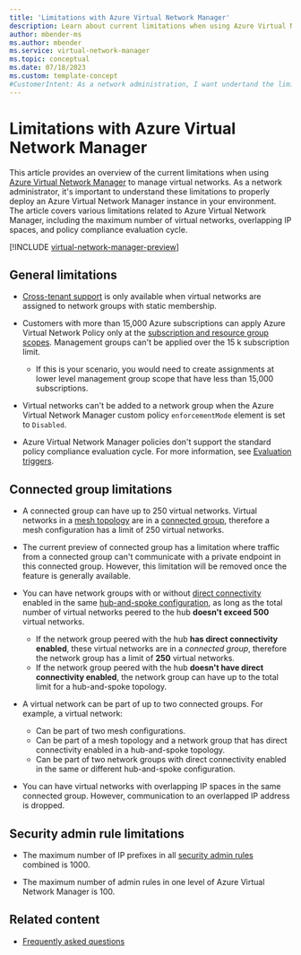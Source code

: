 ```yaml
---
title: 'Limitations with Azure Virtual Network Manager'
description: Learn about current limitations when using Azure Virtual Network Manager to manage virtual networks.
author: mbender-ms
ms.author: mbender
ms.service: virtual-network-manager
ms.topic: conceptual
ms.date: 07/18/2023
ms.custom: template-concept
#CustomerIntent: As a network administration, I want undertand the limitations in Azure Virtual Network Manager so that I can properly deploy a virtual manager in my environment.
---
```


# Limitations with Azure Virtual Network Manager

This article provides an overview of the current limitations when using [Azure Virtual Network Manager](overview.md) to manage virtual networks. As a network administrator, it's important to understand these limitations to properly deploy an Azure Virtual Network Manager instance in your environment. The article covers various limitations related to Azure Virtual Network Manager, including the maximum number of virtual networks, overlapping IP spaces, and policy compliance evaluation cycle. 

[!INCLUDE [virtual-network-manager-preview](../../includes/virtual-network-manager-preview.md)]

## General limitations

* [Cross-tenant support](concept-cross-tenant.md) is only available when virtual networks are assigned to network groups with static membership.

* Customers with more than 15,000 Azure subscriptions can apply Azure Virtual Network Policy only at the [subscription and resource group scopes](concept-network-manager-scope.md). Management groups can't be applied over the 15 k subscription limit.
   * If this is your scenario, you would need to create assignments at lower level management group scope that have less than 15,000 subscriptions.

* Virtual networks can't be added to a network group when the Azure Virtual Network Manager custom policy `enforcementMode` element is set to `Disabled`.

* Azure Virtual Network Manager policies don't support the standard policy compliance evaluation cycle. For more information, see [Evaluation triggers](../governance/policy/how-to/get-compliance-data.md#evaluation-triggers).

## Connected group limitations

* A connected group can have up to 250 virtual networks. Virtual networks in a [mesh topology](concept-connectivity-configuration.md#mesh-network-topology) are in a [connected group](concept-connectivity-configuration.md#connected-group), therefore a mesh configuration has a limit of 250 virtual networks.
* The current preview of connected group has a limitation where traffic from a connected group can't communicate with a private endpoint in this connected group. However, this limitation will be removed once the feature is generally available.
* You can have network groups with or without [direct connectivity](concept-connectivity-configuration.md#direct-connectivity) enabled in the same [hub-and-spoke configuration](concept-connectivity-configuration.md#hub-and-spoke-topology), as long as the total number of virtual networks peered to the hub **doesn't exceed 500** virtual networks.
    * If the network group peered with the hub **has direct connectivity enabled**, these virtual networks are in a *connected group*, therefore the network group has a limit of **250** virtual networks.
    * If the network group peered with the hub **doesn't have direct connectivity enabled**, the network group can have up to the total limit for a hub-and-spoke topology.
* A virtual network can be part of up to two connected groups. For example, a virtual network:

    - Can be part of two mesh configurations.
    - Can be part of a mesh topology and a network group that has direct connectivity enabled in a hub-and-spoke topology.
    - Can be part of two network groups with direct connectivity enabled in the same or different hub-and-spoke configuration.

* You can have virtual networks with overlapping IP spaces in the same connected group. However, communication to an overlapped IP address is dropped.

## Security admin rule limitations

* The maximum number of IP prefixes in all [security admin rules](concept-security-admins.md) combined is 1000. 

* The maximum number of admin rules in one level of Azure Virtual Network Manager is 100. 

## Related content

- [Frequently asked questions](faq.md)

